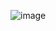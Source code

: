 ![image](https://user-images.githubusercontent.com/75828293/120720054-02e63f00-c4e9-11eb-90af-a13c71269c46.png)
